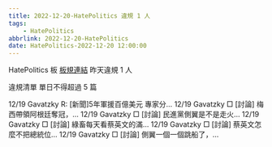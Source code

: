 ```yaml
---
title: 2022-12-20-HatePolitics 違規 1 人
tags:
    - HatePolitics
abbrlink: 2022-12-20-HatePolitics
date: HatePolitics-2022-12-20 12:00:00
---
```

HatePolitics 板 [板規連結](https://www.ptt.cc/bbs/HatePolitics/M.1617115262.A.D60.html)
昨天違規 1 人
<!-- more -->

違規清單
單日不得超過 5 篇

12/19 Gavatzky R: [新聞]5年軍援百億美元 專家分…
12/19 Gavatzky □ [討論] 梅西帶領阿根廷奪冠，…
12/19 Gavatzky □ [討論] 民進黨側翼是不是走火…
12/19 Gavatzky □ [討論] 綠畜每天看蔡英文的滿…
12/19 Gavatzky □ [討論] 蔡英文怎麼不把總統位…
12/19 Gavatzky □ [討論] 側翼一個一個跳船了，…
